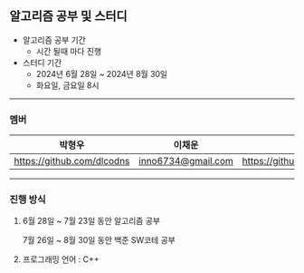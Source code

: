 ## 알고리즘 공부 및 스터디
* 알고리즘 공부 기간
  * 시간 될때 마다 진행
* 스터디 기간
  * 2024년 6월 28일 ~ 2024년 8월 30일
  * 화요일, 금요일 8시
    
---
### 멤버

  | 박형우 | 이채운 | 안제원 | 
  | ------------ | ------------- | ------------- |
  | https://github.com/dlcodns | inno6734@gmail.com | https://github.com/Bakhyoungwoo |

---
### 진행 방식
  1. 6월 28일 ~ 7월 23일 동안 알고리즘 공부
    
     7월 26일 ~ 8월 30일 동안 백준 SW코테 공부
 
  2. 프로그래밍 언어 : C++
